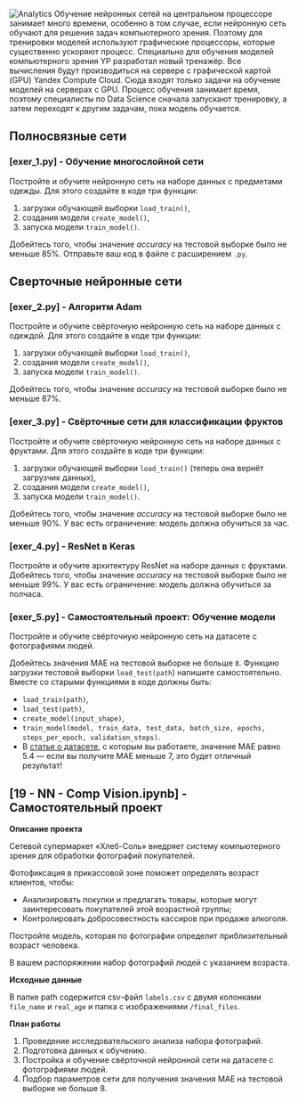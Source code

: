 ![Analytics](github.com/oxytwtr/DS_Yandex_Practicum/tree/main/19%20-%20NN%20-%20Comp%20Vision%20and%20NN) 
Обучение нейронных сетей на центральном процессоре занимает много времени, особенно в том случае, если нейронную сеть обучают для решения задач компьютерного зрения. Поэтому для тренировки моделей используют графические процессоры, которые существенно ускоряют процесс. 
Специально для обучения моделей компьютерного зрения YP разработал новый тренажёр. Все вычисления будут производиться на сервере с графической картой (GPU) Yandex Compute Cloud.
Сюда входят только задачи на обучение моделей на серверах с GPU. Процесс обучения занимает время, поэтому специалисты по Data Science сначала запускают тренировку, а затем переходят к другим задачам, пока модель обучается. 

## Полносвязные сети

### [exer_1.py] - Обучение многослойной сети 

Постройте и обучите нейронную сеть на наборе данных с предметами одежды. Для этого создайте в коде три функции:

 1. загрузки обучающей выборки `load_train()`,
 2. создания модели `create_model()`,
 3. запуска модели `train_model()`.
 
Добейтесь того, чтобы значение *accuracy* на тестовой выборке было не меньше 85%.
Отправьте ваш код в файле с расширением `.py`.

## Сверточные нейронные сети 

### [exer_2.py] - Алгоритм Adam 

Постройте и обучите свёрточную нейронную сеть на наборе данных с одеждой. Для этого создайте в коде три функции:

 1. загрузки обучающей выборки `load_train()`,
 2. создания модели `create_model()`,
 3. запуска модели `train_model()`.
 
Добейтесь того, чтобы значение *accuracy* на тестовой выборке было не меньше 87%.

### [exer_3.py] - Свёрточные сети для классификации фруктов 

Постройте и обучите свёрточную нейронную сеть на наборе данных с фруктами. Для этого создайте в коде три функции:

 1. загрузки обучающей выборки `load_train()` (теперь она вернёт загрузчик данных),
 2. создания модели `create_model()`,
 3. запуска модели `train_model()`.
 
Добейтесь того, чтобы значение *accuracy* на тестовой выборке было не меньше 90%.
У вас есть ограничение: модель должна обучиться за час.

### [exer_4.py] - ResNet в Keras 

Постройте и обучите архитектуру ResNet на наборе данных с фруктами. 
Добейтесь того, чтобы значение *accuracy* на тестовой выборке было не меньше 99%.
У вас есть ограничение: модель должна обучиться за полчаса.

### [exer_5.py] - Самостоятельный проект: Обучение модели 
Постройте и обучите свёрточную нейронную сеть на датасете с фотографиями людей. 

Добейтесь значения MAE на тестовой выборке не больше `8`.
Функцию загрузки тестовой выборки `load_test(path`) напишите самостоятельно. 
Вместе со старыми функциями в коде должны быть:
 - `load_train(path)`,
 - `load_test(path)`,
 - `create_model(input_shape)`,
 - `train_model(model, train_data, test_data, batch_size, epochs, steps_per_epoch, validation_steps)`.
 - В [статье о датасете](http://people.ee.ethz.ch/~timofter/publications/Agustsson-FG-2017.pdf), с которым вы работаете, значение MAE равно 5.4 — если вы получите MAE меньше 7, это будет отличный результат!
 
 ## [19 - NN - Comp Vision.ipynb] - Самостоятельный проект
 
 **Описание проекта**

Сетевой супермаркет «Хлеб-Соль» внедряет систему компьютерного зрения для обработки фотографий покупателей. 

Фотофиксация в прикассовой зоне поможет определять возраст клиентов, чтобы:
- Анализировать покупки и предлагать товары, которые могут заинтересовать покупателей этой возрастной группы;
- Контролировать добросовестность кассиров при продаже алкоголя.

Постройте модель, которая по фотографии определит приблизительный возраст человека. 

В вашем распоряжении набор фотографий людей с указанием возраста.

**Исходные данные**

В папке path содержится csv-файл `labels.csv` с двумя колонками `file_name` и `real_age` и папка с изображениями `/final_files`.

**План работы**

1. Проведение исследовательского анализа набора фотографий.
2. Подготовка данных к обучению.
3. Постройка и обучение свёрточной нейронной сети на датасете с фотографиями людей. 
4. Подбор параметров сети для получения значения MAE на тестовой выборке не больше 8.